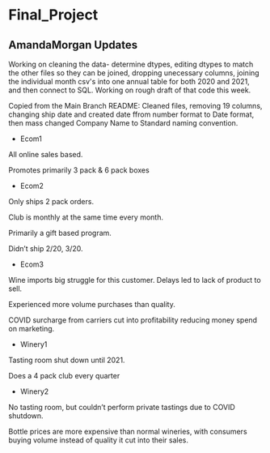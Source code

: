 # Final_Project

## AmandaMorgan Updates
Working on cleaning the data- determine dtypes, editing dtypes to match the other files so they can be joined, dropping unecessary columns, joining the individual month csv's into one annual table for both 2020 and 2021, and then connect to SQL. Working on rough draft of that code this week. 

Copied from the Main Branch README:
Cleaned files, removing 19 columns, changing ship date and created date ffrom number format to Date format, then mass changed Company Name to Standard naming convention.


- Ecom1

All online sales based. 

Promotes primarily 3 pack & 6 pack boxes

- Ecom2

Only ships 2 pack orders.

Club is monthly at the same time every month.

Primarily a gift based program. 

Didn’t ship 2/20, 3/20.

- Ecom3

Wine imports big struggle for this customer. Delays led to lack of product to sell.

Experienced more volume purchases than quality.

COVID surcharge from carriers cut into profitability reducing money spend on marketing.

- Winery1

Tasting room shut down until 2021.

Does a 4 pack club every quarter

- Winery2

No tasting room, but couldn’t perform private tastings due to COVID shutdown.

Bottle prices are more expensive than normal wineries, with consumers buying volume instead of quality it cut into their sales.


